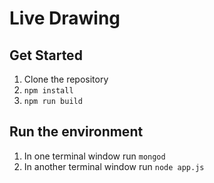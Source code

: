 Live Drawing
============

Get Started
-----------

1. Clone the repository
2. <code>npm install</code>
3. <code>npm run build</code>

Run the environment
-------------------

1. In one terminal window run <code>mongod</code>
2. In another terminal window run <code>node app.js</code>


